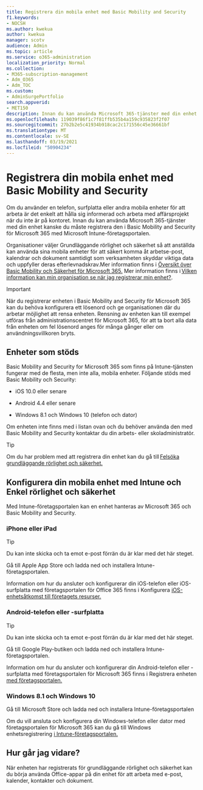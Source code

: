 ```yaml
---
title: Registrera din mobila enhet med Basic Mobility and Security
f1.keywords:
- NOCSH
ms.author: kwekua
author: kwekua
manager: scotv
audience: Admin
ms.topic: article
ms.service: o365-administration
localization_priority: Normal
ms.collection:
- M365-subscription-management
- Adm_O365
- Adm_TOC
ms.custom:
- AdminSurgePortfolio
search.appverid:
- MET150
description: Innan du kan använda Microsoft 365-tjänster med din enhet kan du behöva registrera den i Basic Mobility and Security för Microsoft 365.
ms.openlocfilehash: 119039f86f1c7f81ffb535b4a159c935823f2f07
ms.sourcegitcommit: 27b2b2e5c41934b918cac2c171556c45e36661bf
ms.translationtype: MT
ms.contentlocale: sv-SE
ms.lasthandoff: 03/19/2021
ms.locfileid: "50904234"
---
```

# <a name="enroll-your-mobile-device-using-basic-mobility-and-security"></a>Registrera din mobila enhet med Basic Mobility and Security

Om du använder en telefon, surfplatta eller andra mobila enheter för att arbeta är det enkelt att hålla sig informerad och arbeta med affärsprojekt när du inte är på kontoret. Innan du kan använda Microsoft 365-tjänster med din enhet kanske du måste registrera den i Basic Mobility and Security för Microsoft 365 med Microsoft Intune-företagsportalen.

Organisationer väljer Grundläggande rörlighet och säkerhet så att anställda kan använda sina mobila enheter för att säkert komma åt arbetse-post, kalendrar och dokument samtidigt som verksamheten skyddar viktiga data och uppfyller deras efterlevnadskrav.Mer information finns i [Översikt över Basic Mobility och Säkerhet för Microsoft 365.](overview.md) Mer information finns i [Vilken information kan min organisation se när jag registrerar min enhet?](/intune-user-help/what-info-can-your-company-see-when-you-enroll-your-device-in-intune).

>[!IMPORTANT] 
>När du registrerar enheten i Basic Mobility and Security för Microsoft 365 kan du behöva konfigurera ett lösenord och ge organisationen där du arbetar möjlighet att rensa enheten. Rensning av enheten kan till exempel utföras från administrationscentret för Microsoft 365, för att ta bort alla data från enheten om fel lösenord anges för många gånger eller om användningsvillkoren bryts.

## <a name="supported-devices"></a>Enheter som stöds

Basic Mobility and Security for Microsoft 365 som finns på Intune-tjänsten fungerar med de flesta, men inte alla, mobila enheter. Följande stöds med Basic Mobility och Security:

- iOS 10.0 eller senare

- Android 4.4 eller senare

- Windows 8.1 och Windows 10 (telefon och dator)

Om enheten inte finns med i listan ovan och du behöver använda den med Basic Mobility and Security kontaktar du din arbets- eller skoladministratör.

>[!TIP]
>Om du har problem med att registrera din enhet kan du gå till [Felsöka grundläggande rörlighet och säkerhet.](troubleshoot.md)

## <a name="set-up-your-mobile-device-with-intune-and-basic-mobility-and-security"></a>Konfigurera din mobila enhet med Intune och Enkel rörlighet och säkerhet

Med Intune-företagsportalen kan en enhet hanteras av Microsoft 365 och Basic Mobility and Security.

### <a name="iphone-or-ipad"></a>iPhone eller iPad

>[!TIP]
>Du kan inte skicka och ta emot e-post förrän du är klar med det här steget.

Gå till Apple App Store och ladda ned och installera Intune-företagsportalen.

Information om hur du ansluter och konfigurerar din iOS-telefon eller iOS-surfplatta med företagsportalen för Office 365 finns i Konfigurera [iOS-enhetsåtkomst till företagets resurser.](/mem/intune/user-help/enroll-your-device-in-intune-ios)

### <a name="android-phone-or-tablet"></a>Android-telefon eller -surfplatta

>[!TIP]
>Du kan inte skicka och ta emot e-post förrän du är klar med det här steget.

Gå till Google Play-butiken och ladda ned och installera Intune-företagsportalen.

Information om hur du ansluter och konfigurerar din Android-telefon eller -surfplatta med företagsportalen för Microsoft 365 finns i Registrera enheten [med företagsportalen.](/mem/intune/user-help/enroll-device-android-company-portal)

### <a name="windows-81-and-windows-10"></a>Windows 8.1 och Windows 10

Gå till Microsoft Store och ladda ned och installera Intune-företagsportalen

Om du vill ansluta och konfigurera din Windows-telefon eller dator med företagsportalen för Microsoft 365 kan du gå till Windows enhetsregistrering [i Intune-företagsportalen.](/intune-user-help/windows-enrollment-company-portal)

## <a name="whats-next"></a>Hur går jag vidare?

När enheten har registrerats för grundläggande rörlighet och säkerhet kan du börja använda Office-appar på din enhet för att arbeta med e-post, kalender, kontakter och dokument.